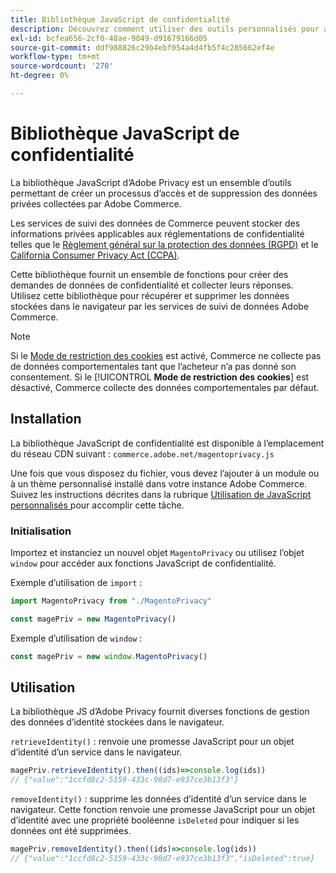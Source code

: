 ```yaml
---
title: Bibliothèque JavaScript de confidentialité
description: Découvrez comment utiliser des outils personnalisés pour accéder aux informations personnelles des clients collectées par Adobe Commerce et les supprimer.
exl-id: bcfea656-2cf0-48ae-9049-d91679166d05
source-git-commit: ddf988826c29b4ebf054a4d4fb5f4c285662ef4e
workflow-type: tm+mt
source-wordcount: '270'
ht-degree: 0%

---
```


<!-- TODO: Remove this topic and redirect to the adobe-privacy-javascript-library.md when the Adobe privacy library has been integrated with Commerce. -->

# Bibliothèque JavaScript de confidentialité

La bibliothèque JavaScript d’Adobe Privacy est un ensemble d’outils permettant de créer un processus d’accès et de suppression des données privées collectées par Adobe Commerce.

Les services de suivi des données de Commerce peuvent stocker des informations privées applicables aux réglementations de confidentialité telles que le [ Règlement général sur la protection des données (RGPD)](gdpr.md) et le [California Consumer Privacy Act (CCPA)](ccpa.md).

Cette bibliothèque fournit un ensemble de fonctions pour créer des demandes de données de confidentialité et collecter leurs réponses. Utilisez cette bibliothèque pour récupérer et supprimer les données stockées dans le navigateur par les services de suivi de données Adobe Commerce.

>[!NOTE]
>
>Si le [Mode de restriction des cookies](https://experienceleague.adobe.com/docs/commerce-admin/start/compliance/privacy/compliance-cookie-law.html) est activé, Commerce ne collecte pas de données comportementales tant que l’acheteur n’a pas donné son consentement. Si le [!UICONTROL **Mode de restriction des cookies**] est désactivé, Commerce collecte des données comportementales par défaut.

## Installation

La bibliothèque JavaScript de confidentialité est disponible à l’emplacement du réseau CDN suivant : `commerce.adobe.net/magentoprivacy.js`

Une fois que vous disposez du fichier, vous devez l’ajouter à un module ou à un thème personnalisé installé dans votre instance Adobe Commerce. Suivez les instructions décrites dans la rubrique [ Utilisation de JavaScript personnalisés ](https://developer.adobe.com/commerce/frontend-core/javascript/custom/) pour accomplir cette tâche.

### Initialisation

Importez et instanciez un nouvel objet `MagentoPrivacy` ou utilisez l’objet `window` pour accéder aux fonctions JavaScript de confidentialité.

Exemple d’utilisation de `import` :

```js
import MagentoPrivacy from "./MagentoPrivacy"

const magePriv = new MagentoPrivacy()
```

Exemple d’utilisation de `window` :

```js
const magePriv = new window.MagentoPrivacy()
```

## Utilisation

La bibliothèque JS d’Adobe Privacy fournit diverses fonctions de gestion des données d’identité stockées dans le navigateur.

`retrieveIdentity()`
: renvoie une promesse JavaScript pour un objet d’identité d’un service dans le navigateur.

```js
magePriv.retrieveIdentity().then((ids)=>console.log(ids))
// {"value":"1ccfd8c2-5159-433c-98d7-e937ce3b13f3"}
```

`removeIdentity()`
: supprime les données d’identité d’un service dans le navigateur.
Cette fonction renvoie une promesse JavaScript pour un objet d’identité avec une propriété booléenne `isDeleted` pour indiquer si les données ont été supprimées.

```js
magePriv.removeIdentity().then((ids)=>console.log(ids))
// {"value":"1ccfd8c2-5159-433c-98d7-e937ce3b13f3","isDeleted":true}
```
